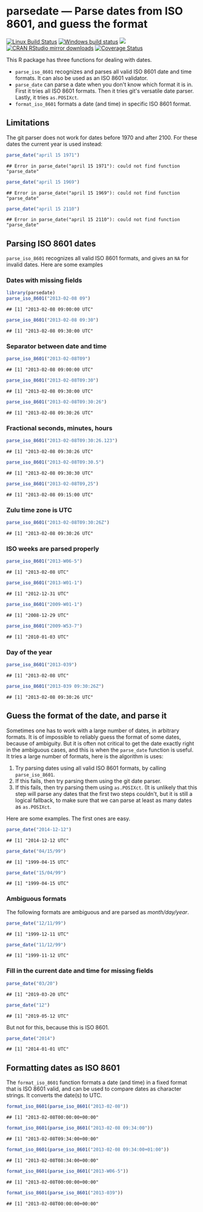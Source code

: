 

# parsedate — Parse dates from ISO 8601, and guess the format

[![Linux Build Status](https://travis-ci.org/gaborcsardi/parsedate.svg?branch=master)](https://travis-ci.org/gaborcsardi/parsedate)
[![Windows build status](https://ci.appveyor.com/api/projects/status/github/gaborcsardi/parsedate?svg=true)](https://ci.appveyor.com/project/gaborcsardi/parsedate)
[![](http://www.r-pkg.org/badges/version/parsedate)](http://www.r-pkg.org/pkg/parsedate)
[![CRAN RStudio mirror downloads](http://cranlogs.r-pkg.org/badges/parsedate)](https://r-pkg.org/pkg/parsedate)
[![Coverage Status](https://img.shields.io/codecov/c/github/gaborcsardi/parsedate/master.svg)](https://codecov.io/github/gaborcsardi/parsedate?branch=master)

This R package has three functions for dealing with dates.

 * `parse_iso_8601` recognizes and parses all valid ISO
   8601 date and time formats. It can also be used as an ISO 8601
   validator.
 * `parse_date` can parse a date when you don't know
   which format it is in. First it tries all ISO 8601 formats.
   Then it tries git's versatile date parser. Lastly, it tries
   `as.POSIXct`.
 * `format_iso_8601` formats a date (and time) in
   specific ISO 8601 format.

## Limitations

The git parser does not work for dates before 1970 and after 2100. For
these dates the current year is used instead:


```r
parse_date("april 15 1971")
```

```
## Error in parse_date("april 15 1971"): could not find function "parse_date"
```

```r
parse_date("april 15 1969")
```

```
## Error in parse_date("april 15 1969"): could not find function "parse_date"
```

```r
parse_date("april 15 2110")
```

```
## Error in parse_date("april 15 2110"): could not find function "parse_date"
```

## Parsing ISO 8601 dates

`parse_iso_8601` recognizes all valid ISO 8601 formats, and
gives an `NA` for invalid dates. Here are some examples

### Dates with missing fields


```r
library(parsedate)
parse_iso_8601("2013-02-08 09")
```

```
## [1] "2013-02-08 09:00:00 UTC"
```

```r
parse_iso_8601("2013-02-08 09:30")
```

```
## [1] "2013-02-08 09:30:00 UTC"
```

### Separator between date and time


```r
parse_iso_8601("2013-02-08T09")
```

```
## [1] "2013-02-08 09:00:00 UTC"
```

```r
parse_iso_8601("2013-02-08T09:30")
```

```
## [1] "2013-02-08 09:30:00 UTC"
```

```r
parse_iso_8601("2013-02-08T09:30:26")
```

```
## [1] "2013-02-08 09:30:26 UTC"
```

### Fractional seconds, minutes, hours


```r
parse_iso_8601("2013-02-08T09:30:26.123")
```

```
## [1] "2013-02-08 09:30:26 UTC"
```

```r
parse_iso_8601("2013-02-08T09:30.5")
```

```
## [1] "2013-02-08 09:30:30 UTC"
```

```r
parse_iso_8601("2013-02-08T09,25")
```

```
## [1] "2013-02-08 09:15:00 UTC"
```

### Zulu time zone is UTC


```r
parse_iso_8601("2013-02-08T09:30:26Z")
```

```
## [1] "2013-02-08 09:30:26 UTC"
```

### ISO weeks are parsed properly


```r
parse_iso_8601("2013-W06-5")
```

```
## [1] "2013-02-08 UTC"
```

```r
parse_iso_8601("2013-W01-1")
```

```
## [1] "2012-12-31 UTC"
```

```r
parse_iso_8601("2009-W01-1")
```

```
## [1] "2008-12-29 UTC"
```

```r
parse_iso_8601("2009-W53-7")
```

```
## [1] "2010-01-03 UTC"
```

### Day of the year


```r
parse_iso_8601("2013-039")
```

```
## [1] "2013-02-08 UTC"
```

```r
parse_iso_8601("2013-039 09:30:26Z")
```

```
## [1] "2013-02-08 09:30:26 UTC"
```

## Guess the format of the date, and parse it

Sometimes one has to work with a large number of dates, in arbitrary
formats. It is of impossible to reliably guess the format of some
dates, because of ambiguity. But it is often not critical to get the
date exactly right in the ambiguous cases, and this is when the
`parse_date` function is useful. It tries a large number of formats,
here is the algorithm is uses:

 1. Try parsing dates using all valid ISO 8601 formats, by
    calling `parse_iso_8601`.
 2. If this fails, then try parsing them using the git
    date parser.
 3. If this fails, then try parsing them using `as.POSIXct`.
    (It is unlikely that this step will parse any dates that the
    first two steps couldn't, but it is still a logical fallback,
    to make sure that we can parse at least as many dates as
    `as.POSIXct`.

Here are some examples. The first ones are easy.


```r
parse_date("2014-12-12")
```

```
## [1] "2014-12-12 UTC"
```

```r
parse_date("04/15/99")
```

```
## [1] "1999-04-15 UTC"
```

```r
parse_date("15/04/99")
```

```
## [1] "1999-04-15 UTC"
```

### Ambiguous formats

The following formats are ambiguous and are parsed as _month/day/year_.


```r
parse_date("12/11/99")
```

```
## [1] "1999-12-11 UTC"
```

```r
parse_date("11/12/99")
```

```
## [1] "1999-11-12 UTC"
```

### Fill in the current date and time for missing fields


```r
parse_date("03/20")
```

```
## [1] "2019-03-20 UTC"
```

```r
parse_date("12")
```

```
## [1] "2019-05-12 UTC"
```

But not for this, because this is ISO 8601.


```r
parse_date("2014")
```

```
## [1] "2014-01-01 UTC"
```

## Formatting dates as ISO 8601

The `format_iso_8601` function formats a date (and time) in a fixed format
that is ISO 8601 valid, and can be used to compare dates as character
strings. It converts the date(s) to UTC.


```r
format_iso_8601(parse_iso_8601("2013-02-08"))
```

```
## [1] "2013-02-08T00:00:00+00:00"
```

```r
format_iso_8601(parse_iso_8601("2013-02-08 09:34:00"))
```

```
## [1] "2013-02-08T09:34:00+00:00"
```

```r
format_iso_8601(parse_iso_8601("2013-02-08 09:34:00+01:00"))
```

```
## [1] "2013-02-08T08:34:00+00:00"
```

```r
format_iso_8601(parse_iso_8601("2013-W06-5"))
```

```
## [1] "2013-02-08T00:00:00+00:00"
```

```r
format_iso_8601(parse_iso_8601("2013-039"))
```

```
## [1] "2013-02-08T00:00:00+00:00"
```
